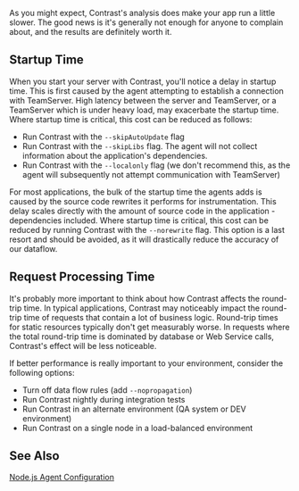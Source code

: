 <!--
title: "How Does The Node Agent Affect App Performance?"
description: "Tips to improve app performance with the Node agent"
tags: "node agent performance latency startup"
-->

As you might expect, Contrast's analysis does make your app run a little slower. The good news is it's generally not enough for anyone to complain about, and the results are definitely worth it.

## Startup Time

When you start your server with Contrast, you'll notice a delay in startup time. This is first caused by the agent attempting to establish a connection with TeamServer. High latency between the server and TeamServer, or a TeamServer which is under heavy load, may exacerbate the startup time. Where startup time is critical, this cost can be reduced as follows:
* Run Contrast with the ```--skipAutoUpdate``` flag
* Run Contrast with the ```--skipLibs``` flag. The agent will not collect information about the application's dependencies.
* Run Contrast with the ```--localonly``` flag (we don't recommend this, as the agent will subsequently not attempt communication with TeamServer)

For most applications, the bulk of the startup time the agents adds is caused by the source code rewrites it performs for instrumentation. This delay scales directly with the amount of source code in the application - dependencies included. Where startup time is critical, this cost can be reduced by running Contrast with the ```--norewrite``` flag. This option is a last resort and should be avoided, as it will drastically reduce the accuracy of our dataflow.

## Request Processing Time

It's probably more important to think about how Contrast affects the round-trip time. In typical applications, Contrast may noticeably impact the round-trip time of requests that contain a lot of business logic. Round-trip times for static resources typically don't get measurably worse. In requests where the total round-trip time is dominated by database or Web Service calls, Contrast's effect will be less noticeable.

If better performance is really important to your environment, consider the following options:

* Turn off data flow rules (add ```--nopropagation```)
* Run Contrast nightly during integration tests
* Run Contrast in an alternate environment (QA system or DEV environment)
* Run Contrast on a single node in a load-balanced environment

## See Also

[Node.js Agent Configuration](user_nodeconfig.html#config)
